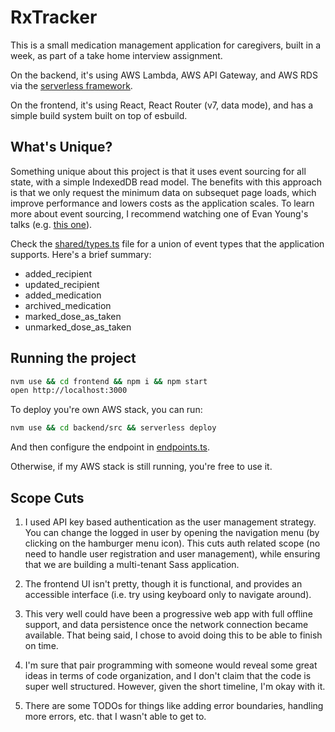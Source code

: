 # RxTracker

This is a small medication management application for caregivers, built in a week, as part of a take home interview assignment.

On the backend, it's using AWS Lambda, AWS API Gateway, and AWS RDS via the [serverless framework](https://www.serverless.com/).

On the frontend, it's using React, React Router (v7, data mode), and has a simple build system built on top of esbuild.

## What's Unique?

Something unique about this project is that it uses event sourcing for all state, with a simple IndexedDB read model. The benefits with this approach is that we only request the minimum data on subsequet page loads, which improve performance and lowers costs as the application scales. To learn more about event sourcing, I recommend watching one of Evan Young's talks (e.g. [this one](https://youtu.be/I3uH3iiiDqY?si=bFtrHfiEplQUi-85)).

Check the [shared/types.ts](https://github.com/persianturtle/rx-tracker/blob/main/shared/types.ts) file for a union of event types that the application supports. Here's a brief summary:

- added_recipient
- updated_recipient
- added_medication
- archived_medication
- marked_dose_as_taken
- unmarked_dose_as_taken

## Running the project

```sh
nvm use && cd frontend && npm i && npm start
open http://localhost:3000
```

To deploy you're own AWS stack, you can run:

```sh
nvm use && cd backend/src && serverless deploy
```

And then configure the endpoint in [endpoints.ts](https://github.com/persianturtle/rx-tracker/blob/109df4ee2c128d4460a8969ce077aaf253cf85f2/shared/endpoints.ts#L1-L2).

Otherwise, if my AWS stack is still running, you're free to use it.

## Scope Cuts

1. I used API key based authentication as the user management strategy. You can change the logged in user by opening the navigation menu (by clicking on the hamburger menu icon). This cuts auth related scope (no need to handle user registration and user management), while ensuring that we are building a multi-tenant Sass application.

2. The frontend UI isn't pretty, though it is functional, and provides an accessible interface (i.e. try using keyboard only to navigate around).

3. This very well could have been a progressive web app with full offline support, and data persistence once the network connection became available. That being said, I chose to avoid doing this to be able to finish on time.

4. I'm sure that pair programming with someone would reveal some great ideas in terms of code organization, and I don't claim that the code is super well structured. However, given the short timeline, I'm okay with it.

5. There are some TODOs for things like adding error boundaries, handling more errors, etc. that I wasn't able to get to.
